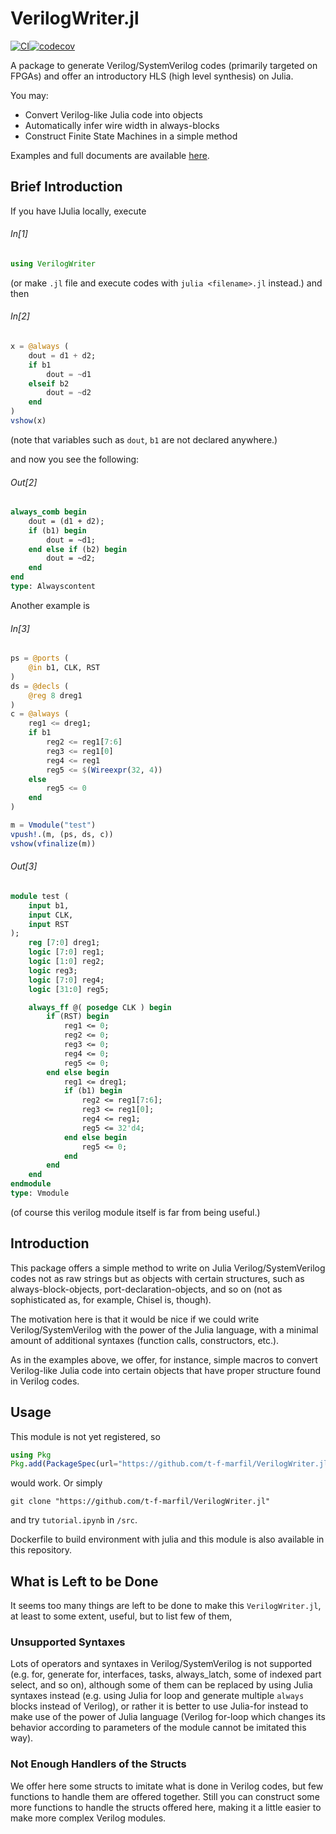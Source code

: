 # VerilogWriter.jl
[![CI](https://github.com/t-f-marfil/VerilogWriter.jl/actions/workflows/CI.yml/badge.svg)](https://github.com/t-f-marfil/VerilogWriter.jl/actions/workflows/CI.yml)[![codecov](https://codecov.io/gh/t-f-marfil/VerilogWriter.jl/branch/master/graph/badge.svg?token=2JM0REZRDK)](https://codecov.io/gh/t-f-marfil/VerilogWriter.jl)

A package to generate Verilog/SystemVerilog codes (primarily targeted on FPGAs) and offer an introductory HLS (high level synthesis) on Julia.

You may:
+ Convert Verilog-like Julia code into objects
+ Automatically infer wire width in always-blocks
+ Construct Finite State Machines in a simple method

Examples and full documents are available [here](https://t-f-marfil.github.io/VerilogWriter.jl/).
## Brief Introduction 

If you have IJulia locally, execute
###### In[1]
```Julia
using VerilogWriter
```
(or make `.jl` file and execute codes with `julia <filename>.jl` instead.) and then

###### In[2]
```Julia
x = @always (
    dout = d1 + d2;
    if b1
        dout = ~d1
    elseif b2 
        dout = ~d2
    end
)
vshow(x)
```

(note that variables such as `dout`, `b1` are not declared anywhere.)

and now you see the following:

###### Out[2]
```systemverilog
always_comb begin
    dout = (d1 + d2);
    if (b1) begin
        dout = ~d1;
    end else if (b2) begin
        dout = ~d2;
    end
end
type: Alwayscontent
```

Another example is 
###### In[3]
```Julia
ps = @ports (
    @in b1, CLK, RST
)
ds = @decls (
    @reg 8 dreg1
)
c = @always (
    reg1 <= dreg1;
    if b1 
        reg2 <= reg1[7:6]
        reg3 <= reg1[0]
        reg4 <= reg1
        reg5 <= $(Wireexpr(32, 4))
    else 
        reg5 <= 0
    end
)

m = Vmodule("test")
vpush!.(m, (ps, ds, c))
vshow(vfinalize(m))
```

###### Out[3]

```systemverilog
module test (
    input b1,
    input CLK,
    input RST
);
    reg [7:0] dreg1;
    logic [7:0] reg1;
    logic [1:0] reg2;
    logic reg3;
    logic [7:0] reg4;
    logic [31:0] reg5;

    always_ff @( posedge CLK ) begin
        if (RST) begin
            reg1 <= 0;
            reg2 <= 0;
            reg3 <= 0;
            reg4 <= 0;
            reg5 <= 0;
        end else begin
            reg1 <= dreg1;
            if (b1) begin
                reg2 <= reg1[7:6];
                reg3 <= reg1[0];
                reg4 <= reg1;
                reg5 <= 32'd4;
            end else begin
                reg5 <= 0;
            end
        end
    end
endmodule
type: Vmodule
```

(of course this verilog module itself is far from being useful.)

## Introduction

This package offers a simple method to write on Julia Verilog/SystemVerilog codes not as raw strings but as objects with certain structures, such as always-block-objects, port-declaration-objects, and so on (not as sophisticated as, for example, Chisel is, though).

The motivation here is that it would be nice if we could write Verilog/SystemVerilog with the power of the Julia language, with a minimal amount of additional syntaxes (function calls, constructors, etc.). 

As in the examples above, we offer, for instance, simple macros to convert Verilog-like Julia code into certain objects that have proper structure found in Verilog codes.

## Usage 

This module is not yet registered, so
```Julia
using Pkg
Pkg.add(PackageSpec(url="https://github.com/t-f-marfil/VerilogWriter.jl"))
```
would work. Or simply 
```
git clone "https://github.com/t-f-marfil/VerilogWriter.jl"
```
and try `tutorial.ipynb` in `/src`.

Dockerfile to build environment with julia and this module is also available in this repository.


## What is Left to be Done

It seems too many things are left to be done to make this `VerilogWriter.jl`, at least to some extent, useful, but to list few of them, 

### Unsupported Syntaxes
Lots of operators and syntaxes in Verilog/SystemVerilog is not supported (e.g. for, generate for, interfaces, tasks, always_latch, some of indexed part select, and so on), although some of them can be replaced by using Julia syntaxes instead (e.g. using Julia for loop and generate multiple `always` blocks instead of Verilog), or rather it is better to use Julia-for instead to make use of the power of Julia language (Verilog for-loop which changes its behavior according to parameters of the module cannot be imitated this way).

### Not Enough Handlers of the Structs 
We offer here some structs to imitate what is done in Verilog codes, but few functions to handle them are offered together. Still you can construct some more functions to handle the structs offered here, making it a little easier to make more complex Verilog modules.